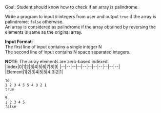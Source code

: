 Goal: Student should know how to check if an array is palindrome.  

Write a program to input `N` integers from user and output `true` if the array is palindrome; `false` otherwise.   
An array is considered as palindrome if the array obtained by reversing the elements is same as the original array.  


**Input Format**:  
The first line of input contains a single integer N  
The second line of input contains N space separated integers.  

**NOTE**: The array elements are zero-based indexed.  
|Index|0|1|2|3|4|5|6|7|8|9|
|--|--|--|--|--|--|--|--|--|--|--|
|Element|1|2|3|4|5|5|4|3|2|1|


```
10
1 2 3 4 5 5 4 3 2 1
true
```  

```
5
1 2 3 4 5
false
```
